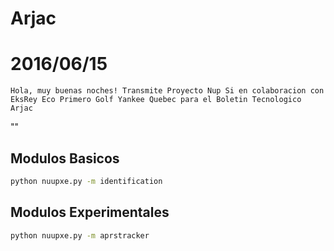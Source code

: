 # Arjac

# 2016/06/15

```
Hola, muy buenas noches! Transmite Proyecto Nup Si en colaboracion con EksRey Eco Primero Golf Yankee Quebec para el Boletin Tecnologico Arjac
```

""

## Modulos Basicos

```sh
python nuupxe.py -m identification
```

## Modulos Experimentales

```sh
python nuupxe.py -m aprstracker
```

